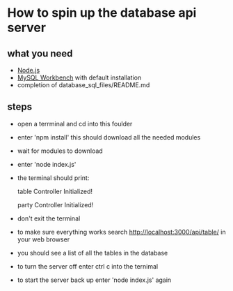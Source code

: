 How to spin up the database api server
====================================

what you need
-------------

- [Node.js](https://nodejs.org/en/download/)
- [MySQL Workbench](https://dev.mysql.com/downloads/workbench/) with default installation
- completion of database_sql_files/README.md

steps
-----

- open a terrminal and cd into this foulder
- enter 'npm install' this should download all the needed modules
- wait for modules to download
- enter 'node index.js'
- the terminal should print:

  table Controller Initialized!
  
  party Controller Initialized!
  
 - don't exit the terminal
 - to make sure everything works search [http://localhost:3000/api/table/]("http://localhost:3000/api/table/") in your web browser
 - you should see a list of all the tables in the database
 - to turn the server off enter ctrl c into the ternimal
 - to start the server back up enter 'node index.js' again
